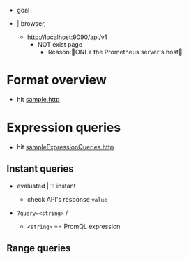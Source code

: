 * goal

* | browser,
  * http://localhost:9090/api/v1
    * NOT exist page
      * Reason:🧠ONLY the Prometheus server's host🧠

# Format overview
* hit [sample.http](sample.http)

# Expression queries
* hit [sampleExpressionQueries.http](sampleExpressionQueries.http)
## Instant queries
* evaluated | 1! instant
  * check API's response `value`

* `?query=<string>` /
  * `<string>` == PromQL expression
## Range queries
